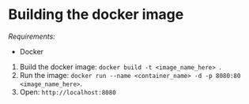# Building the docker image
*Requirements:*
- Docker

1. Build the docker image: `docker build -t <image_name_here> `.
2. Run the image: `docker run --name <container_name> -d -p 8080:80 <image_name_here>`.
3. Open: `http://localhost:8080`
